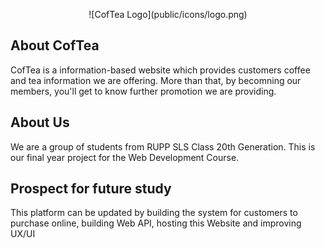 <p align="center">![CofTea Logo](public/icons/logo.png)</p>

## About CofTea

CofTea is a information-based website which provides customers coffee and tea information we are offering. More than that, by becomning our members, you'll get to know further promotion we are providing.

## About Us

We are a group of students from RUPP SLS Class 20th Generation. This is our final year project for the Web Development Course.

## Prospect for future study

This platform can be updated by building the system for customers to purchase online, building Web API, hosting this Website and improving UX/UI
